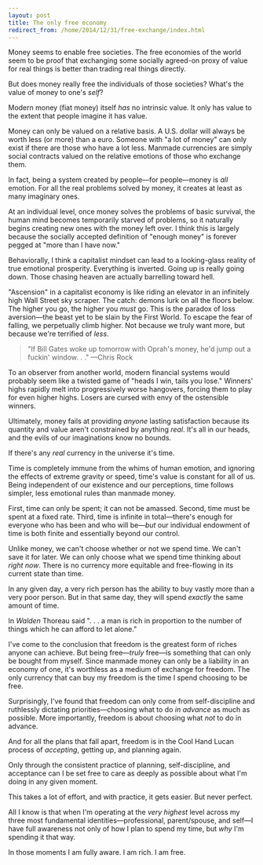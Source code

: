 ```yaml
---
layout: post
title: The only free economy
redirect_from: /home/2014/12/31/free-exchange/index.html
---
```

<p>Money seems to enable free societies. The free economies of the world seem to be proof that exchanging some socially agreed-on proxy of value for real things is better than trading real things directly. </p>

<p>But does money really free the individuals of those societies? What's the value of money to one's <em>self</em>? </p>

<p>Modern money (fiat money) itself <em>has</em> no intrinsic value. It only has value to the extent that people imagine it has value.</p>

<p>Money can only be valued on a relative basis. A U.S. dollar will always be worth less (or more) than a euro. Someone with "a lot of money" can only exist if there are those who have a lot less. Manmade currencies are simply social contracts valued on the relative emotions of those who exchange them.</p>

<p>In fact, being a system created by people—for people—money is <em>all</em> emotion. For all the real problems solved by money, it creates at least as many imaginary ones. </p>

<p>At an individual level, once money solves the problems of basic survival, the human mind becomes temporarily starved of problems, so it naturally begins creating new ones with the money left over. I think this is largely because the socially accepted definition of "enough money" is forever pegged at "more than I have now." </p>

<p>Behaviorally, I think a capitalist mindset can lead to a looking-glass reality of true emotional prosperity. Everything is inverted. Going up is really going down. Those chasing heaven are actually barrelling toward hell. </p>

<p>"Ascension" in a capitalist economy is like riding an elevator in an infinitely high Wall Street sky scraper. The catch: demons lurk on all the floors below. The higher you go, the higher you <em>must</em> go. This is the paradox of loss aversion—the beast yet to be slain by the First World. To escape the fear of falling, we perpetually climb higher. Not because we truly want more, but because we're terrified of <em>less</em>. </p>

<blockquote>
  <p>"If Bill Gates woke up tomorrow with Oprah's money, he'd jump out a fuckin' window. . ." —Chris Rock</p>
</blockquote>

<p>To an observer from another world, modern financial systems would probably seem like a twisted game of "heads I win, tails you lose." Winners' highs rapidly melt into progressively worse hangovers, forcing them to play for even higher highs. Losers are cursed with envy of the ostensible winners. </p>

<p>Ultimately, money fails at providing <em>anyone</em> lasting satisfaction because its quantity and value aren't constrained by anything <em>real</em>. It's all in our heads, and the evils of our imaginations know no bounds. </p>

<p>If there's any <em>real</em> currency in the universe it's time.</p>

<p>Time is completely immune from the whims of human emotion, and ignoring the effects of extreme gravity or speed, time's value is constant for all of us. Being independent of our existence and our perceptions, time follows simpler, less emotional rules than manmade money. </p>

<p>First, time can only be spent; it can not be amassed. Second, time must be spent at a fixed rate. Third, time is infinite in total—there's enough for everyone who has been and who will be—<em>but</em> our individual endowment of time is both finite and essentially beyond our control.  </p>

<p>Unlike money, we can't choose whether or not we spend time. We can't save it for later. We can only choose what we spend time thinking about <em>right now</em>. There is no currency more equitable and free-flowing in its current state than time. </p>

<p>In any given day, a very rich person has the ability to buy vastly more than a very poor person. But in that same day, they will spend <em>exactly</em> the same amount of time.  </p>

<p>In <em>Walden</em> Thoreau said ". . . a man is rich in proportion to the number of things which he can afford to let alone."</p>

<p>I've come to the conclusion that freedom is the greatest form of riches anyone can achieve. But being free—<em>truly</em> free—is something that can only be bought from myself. Since manmade money can only be a liability in an economy of one, it's worthless as a medium of exchange for freedom. The only currency that can buy my freedom is the time I spend choosing to be free. </p>

<p>Surprisingly, I've found that freedom can only come from self-discipline and ruthlessly dictating priorities—choosing what to do <em>in advance</em> as much as possible. More importantly, freedom is about choosing what <em>not</em> to do in advance. </p>

<p>And for all the plans that fall apart, freedom is in the Cool Hand Lucan process of <em>accepting</em>, getting up, and planning again. </p>

<p>Only through the consistent practice of planning, self-discipline, and acceptance can I be set free to care as deeply as possible about what I'm doing in any given moment. </p>

<p>This takes a lot of effort, and with practice, it gets easier. But never perfect. </p>

<p>All I know is that when I'm operating at the <em>very highest</em> level across my three most fundamental identities—professional, parent/spouse, and self—I have full awareness not only of how I plan to spend my time, but <em>why</em> I'm spending it that way. </p>

<p>In those moments I am fully aware. I am rich. I am free. </p>
